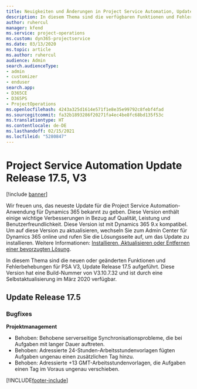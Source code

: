 ```yaml
---
title: Neuigkeiten und Änderungen in Project Service Automation, Update Release 17.5, Hotfix, V3
description: In diesem Thema sind die verfügbaren Funktionen und Fehlerbehebungen für Project Service Automation Update Release 17.5, V3 aufgeführt.
author: ruhercul
manager: kfend
ms.service: project-operations
ms.custom: dyn365-projectservice
ms.date: 03/13/2020
ms.topic: article
ms.author: ruhercul
audience: Admin
search.audienceType:
- admin
- customizer
- enduser
search.app:
- D365CE
- D365PS
- ProjectOperations
ms.openlocfilehash: 4243a325d1614e571f1e8e35e99792c8febf4fad
ms.sourcegitcommit: fa32b1893286f20271fa4ec4be8fc68bd135f53c
ms.translationtype: HT
ms.contentlocale: de-DE
ms.lasthandoff: 02/15/2021
ms.locfileid: "5280847"
---
```

# <a name="project-service-automation-update-release-175-v3"></a>Project Service Automation Update Release 17.5, V3

[!include [banner](../includes/psa-now-project-operations.md)]

Wir freuen uns, das neueste Update für die Project Service Automation-Anwendung für Dynamics 365 bekannt zu geben. Diese Version enthält einige wichtige Verbesserungen in Bezug auf Qualität, Leistung und Benutzerfreundlichkeit.  Diese Version ist mit Dynamics 365 9.x kompatibel. Um auf diese Version zu aktualisieren, wechseln Sie zum Admin Center für Dynamics 365 online und rufen Sie die Lösungsseite auf, um das Update zu installieren. Weitere Informationen: [Installieren, Aktualisieren oder Entfernen einer bevorzugten Lösung](https://docs.microsoft.com/power-platform/admin/install-remove-preferred-solution).

In diesem Thema sind die neuen oder geänderten Funktionen und Fehlerbehebungen für PSA V3, Update Release 17.5 aufgeführt. Diese Version hat eine Build-Nummer von V3.10.7.32 und ist durch eine Selbstaktualisierung im März 2020 verfügbar.


## <a name="update-release-175"></a>Update Release 17.5

### <a name="bug-fixes"></a>Bugfixes


**Projektmanagement**

- Behoben: Behobene serverseitige Synchronisationsprobleme, die bei Aufgaben mit langer Dauer auftreten.
- Behoben: Adressierte 24-Stunden-Arbeitsstundenvorlagen fügten Aufgaben ungenau einen zusätzlichen Tag hinzu.
- Behoben: Adressierte +13 GMT-Arbeitsstundenvorlagen, die Aufgaben einen Tag im Voraus ungenau verschieben.



[!INCLUDE[footer-include](../includes/footer-banner.md)]